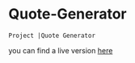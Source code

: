 # Quote-Generator
``````
Project |Quote Generator 
````````
you can find a live version [here](https://marouabnz.github.io/Quote-Generator/)
